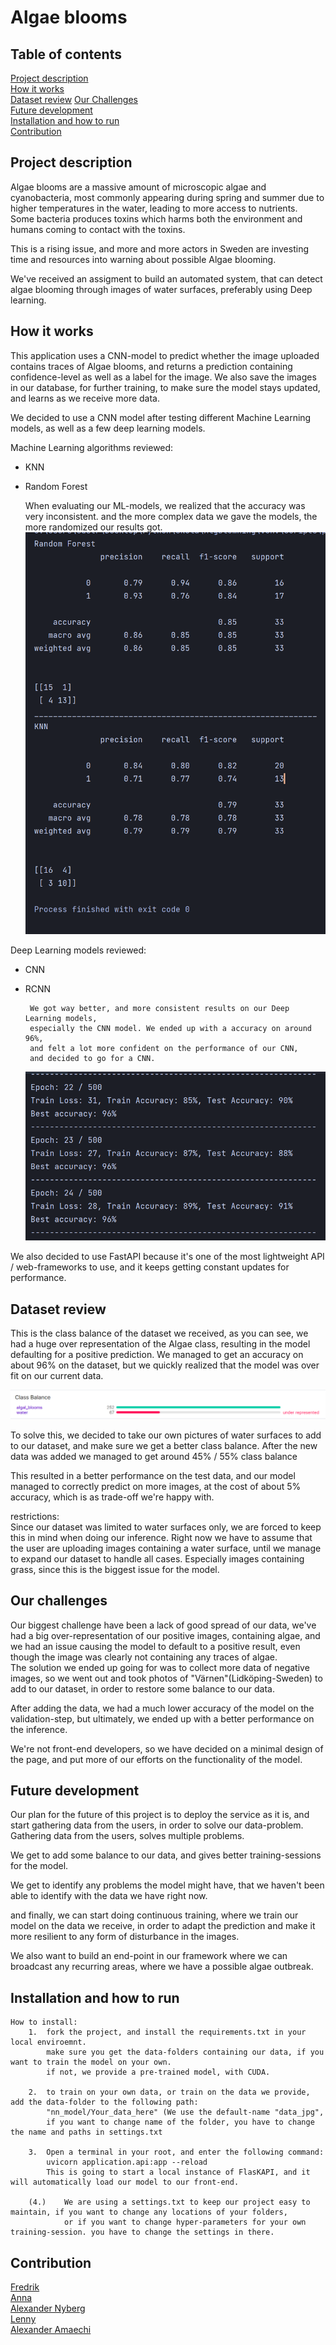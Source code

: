 # Algae blooms

## Table of contents

[Project description](#desc)  
[How it works](#howitworks)  
[Dataset review](#Dataset)
[Our Challenges](#challenges)  
[Future development](#Future_development)  
[Installation and how to run](#install)  
[Contribution](#credits)  

<div id="desc"/>

## Project description
Algae blooms are a massive amount of 
microscopic algae and cyanobacteria, 
most commonly appearing during spring 
and summer due to higher temperatures in the water, 
leading to more access to nutrients.  
Some bacteria produces toxins which harms both the environment 
and humans coming to contact with the toxins.

This is a rising issue, and more and more actors in Sweden are investing 
time and resources into warning about possible Algae blooming.

We've received an assigment to build an automated system, that can detect algae blooming through images of water surfaces, preferably using Deep learning.

<div id="howitworks"/>

## How it works
 This application uses a CNN-model to predict whether the image uploaded contains traces of Algae blooms, and returns a prediction containing confidence-level as well as a label for the image.
We also save the images in our database, for further training, to make sure the model stays updated, and learns as we receive more data.

We decided to use a CNN model after testing different Machine Learning models, as well as a few deep learning models.   
   
Machine Learning algorithms reviewed:
 - KNN
 - Random Forest  
   

      When evaluating our ML-models, we realized that the accuracy was very inconsistent. 
      and the more complex data we gave the models, the more randomized our results got.
 ![img_1.png](application/static/img_1.png)


Deep Learning models reviewed:
 - CNN
 - RCNN
 
        We got way better, and more consistent results on our Deep Learning models, 
        especially the CNN model. We ended up with a accuracy on around 96%,
        and felt a lot more confident on the performance of our CNN, 
        and decided to go for a CNN.
    ![img.png](application/static/img.png)


We also decided to use FastAPI because it's one of the most lightweight
API / web-frameworks to use, and it keeps getting constant updates for performance.

<div id="Dataset"/>

## Dataset review

This is the class balance of the dataset we received, as you can see, we had a huge over representation of the Algae class, 
resulting in the model defaulting for a positive prediction. We managed to get an accuracy on about 96% on the dataset, 
but we quickly realized that the model was over fit on our current data.

![img_2.png](application/static/img_2.png)


To solve this, we decided to take our own pictures of water surfaces to add to our dataset, 
and make sure we get a better class balance. After the new data was added we managed to get around 45% / 55% class balance

This resulted in a better performance on the test data, and our model managed to correctly predict on more images, 
at the cost of about 5% accuracy, which is as trade-off we're happy with.

restrictions:  
Since our dataset was limited to water surfaces only, we are forced to keep this in mind when doing our inference. 
Right now we have to assume that the user are uploading images containing a water surface, until we manage to expand our
dataset to handle all cases. Especially images containing grass, since this is the biggest
issue for the model. 


<div id="challenges"/>

## Our challenges
Our biggest challenge have been a lack of good spread of our data, we've had a big over-representation 
of our positive images, containing algae, and we had an issue causing the model to default to 
a positive result, even though the image was clearly not containing any traces of algae.  
The solution we ended up going for was to collect more data of negative images, so we went out and took photos of "Värnen"(Lidköping-Sweden) to add to our dataset, in order to restore some balance to our data.

After adding the data, we had a much lower accuracy of the model on the validation-step, but ultimately, we ended up with a better performance on the inference.

We're not front-end developers, so we have decided on a minimal design of the page, and put more of our efforts on the functionality of the model. 

<div id="Future_development"/>

## Future development
<!-- ADD MORE HERE LATER ...-->
Our plan for the future of this project is to deploy the service as it is, and start gathering data from the users, in order to solve our data-problem.
Gathering data from the users, solves multiple problems.

We get to add some balance to our data, and gives better training-sessions for the model.

We get to identify any problems the model might have, that we haven't been able to 
identify with the data we have right now.

and finally, we can start doing continuous training, 
where we train our model on the data we receive, in order to adapt the prediction and make it more resilient to any form of disturbance in the images.

We also want to build an end-point in our framework 
where we can broadcast any recurring areas, where we have a possible algae outbreak.



<div id="install"/>

## Installation and how to run
<!-- Add a REQUIREMENTS.TXT-->
    How to install:
        1.  fork the project, and install the requirements.txt in your local enviroemnt.
            make sure you get the data-folders containing our data, if you want to train the model on your own.
            if not, we provide a pre-trained model, with CUDA.
        
        2.  to train on your own data, or train on the data we provide, add the data-folder to the following path:
            "nn_model/Your_data_here" (We use the default-name "data_jpg", 
            if you want to change name of the folder, you have to change the name and paths in settings.txt
        
        3.  Open a terminal in your root, and enter the following command:
            uvicorn application.api:app --reload
            This is going to start a local instance of FlasKAPI, and it will automatically load our model to our front-end.
        
        (4.)    We are using a settings.txt to keep our project easy to maintain, if you want to change any locations of your folders,
                or if you want to change hyper-parameters for your own training-session. you have to change the settings in there.


<div id="credits"/>

## Contribution
[Fredrik](https://github.com/Fredstrom)  
[Anna](https://github.com/QueenAnna)  
[Alexander Nyberg](https://github.com/aanyberg)  
[Lenny](https://github.com/lennyrydweissner)  
[Alexander Amaechi](https://github.com/AlexanderAmaechi)  


